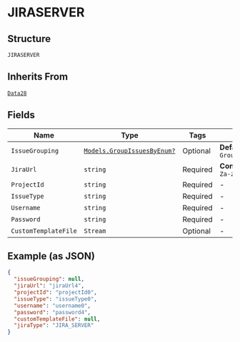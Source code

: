 
# JIRASERVER

## Structure

`JIRASERVER`

## Inherits From

[`Data28`](../../doc/models/data-28.md)

## Fields

| Name | Type | Tags | Description |
|  --- | --- | --- | --- |
| `IssueGrouping` | [`Models.GroupIssuesByEnum?`](../../doc/models/group-issues-by-enum.md) | Optional | **Default**: `GroupIssuesByEnum.Events` |
| `JiraUrl` | `string` | Required | **Constraints**: *Pattern*: `[A-Za-z0-9\/\-&?_.=:]+` |
| `ProjectId` | `string` | Required | - |
| `IssueType` | `string` | Required | - |
| `Username` | `string` | Required | - |
| `Password` | `string` | Required | - |
| `CustomTemplateFile` | `Stream` | Optional | - |

## Example (as JSON)

```json
{
  "issueGrouping": null,
  "jiraUrl": "jiraUrl4",
  "projectId": "projectId0",
  "issueType": "issueType0",
  "username": "username0",
  "password": "password4",
  "customTemplateFile": null,
  "jiraType": "JIRA_SERVER"
}
```

